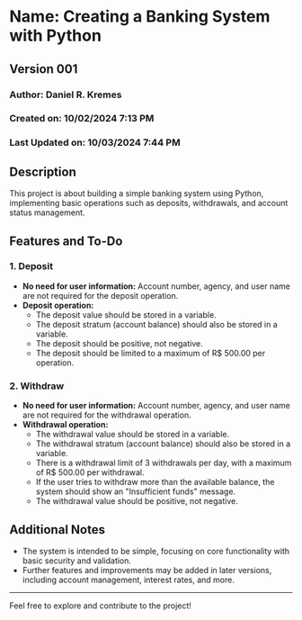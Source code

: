 # Name: Creating a Banking System with Python

## Version 001

### Author: Daniel R. Kremes

### Created on: 10/02/2024 7:13 PM  
### Last Updated on: 10/03/2024 7:44 PM

## Description
This project is about building a simple banking system using Python, implementing basic operations such as deposits, withdrawals, and account status management.

## Features and To-Do

### 1. Deposit
- **No need for user information:** Account number, agency, and user name are not required for the deposit operation.
- **Deposit operation:**
  - The deposit value should be stored in a variable.
  - The deposit stratum (account balance) should also be stored in a variable.
  - The deposit should be positive, not negative.
  - The deposit should be limited to a maximum of R$ 500.00 per operation.

### 2. Withdraw
- **No need for user information:** Account number, agency, and user name are not required for the withdrawal operation.
- **Withdrawal operation:**
  - The withdrawal value should be stored in a variable.
  - The withdrawal stratum (account balance) should also be stored in a variable.
  - There is a withdrawal limit of 3 withdrawals per day, with a maximum of R$ 500.00 per withdrawal.
  - If the user tries to withdraw more than the available balance, the system should show an "Insufficient funds" message.
  - The withdrawal value should be positive, not negative.
  
## Additional Notes
- The system is intended to be simple, focusing on core functionality with basic security and validation.
- Further features and improvements may be added in later versions, including account management, interest rates, and more.

---

Feel free to explore and contribute to the project!
